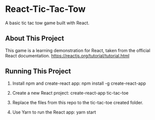 # React-Tic-Tac-Tow
A basic tic tac tow game built with React. 

## About This Project
This game is a learning demonstration for React, taken from the official React documentation. https://reactjs.org/tutorial/tutorial.html 

## Running This Project

1. Install npm and create-react app: npm install -g create-react-app 

2. Create a new React project: create-react-app tic-tac-toe 

3. Replace the files from this repo to the tic-tac-toe created folder.  

4. Use Yarn to run the React app: yarn start
